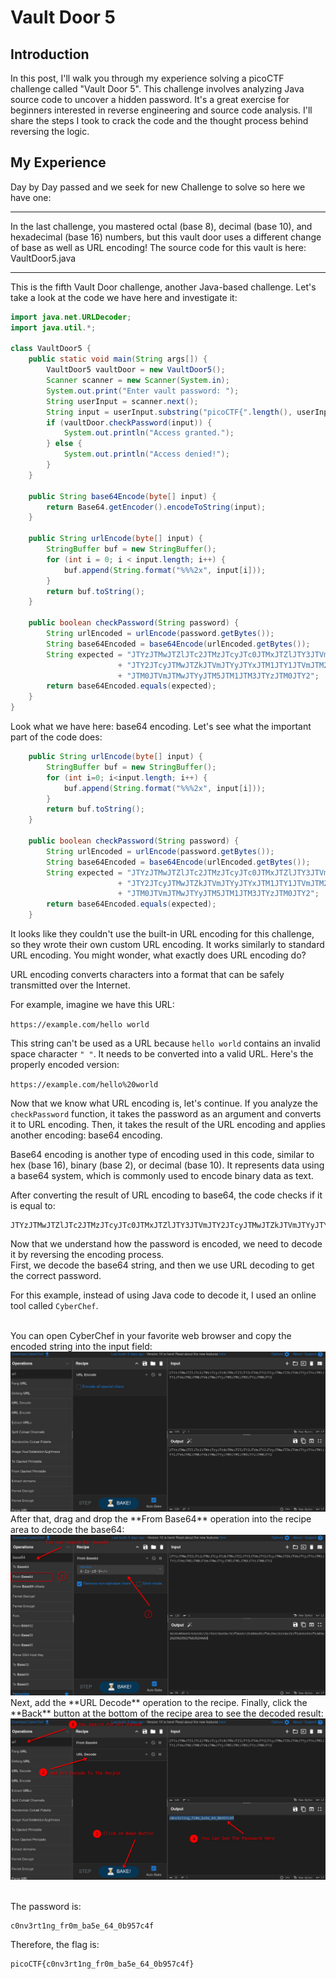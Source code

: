 # Vault Door 5

## Introduction
In this post, I'll walk you through my experience solving a picoCTF challenge called "Vault Door 5". This challenge involves analyzing Java source code to uncover a hidden password. It's a great exercise for beginners interested in reverse engineering and source code analysis. I'll share the steps I took to crack the code and the thought process behind reversing the logic.

## My Experience
Day by Day passed and we seek for new Challenge to solve so here we have one:
<hr/>
In the last challenge, you mastered octal (base 8), decimal (base 10), and hexadecimal (base 16) numbers, but this vault door uses a different change of base as well as URL encoding! The source code for this vault is here: VaultDoor5.java
<hr/>
This is the fifth Vault Door challenge, another Java-based challenge. Let's take a look at the code we have here and investigate it: 

```Java
import java.net.URLDecoder;
import java.util.*;

class VaultDoor5 {
    public static void main(String args[]) {
        VaultDoor5 vaultDoor = new VaultDoor5();
        Scanner scanner = new Scanner(System.in);
        System.out.print("Enter vault password: ");
        String userInput = scanner.next();
        String input = userInput.substring("picoCTF{".length(), userInput.length() - 1);
        if (vaultDoor.checkPassword(input)) {
            System.out.println("Access granted.");
        } else {
            System.out.println("Access denied!");
        }
    }

    public String base64Encode(byte[] input) {
        return Base64.getEncoder().encodeToString(input);
    }

    public String urlEncode(byte[] input) {
        StringBuffer buf = new StringBuffer();
        for (int i = 0; i < input.length; i++) {
            buf.append(String.format("%%%2x", input[i]));
        }
        return buf.toString();
    }

    public boolean checkPassword(String password) {
        String urlEncoded = urlEncode(password.getBytes());
        String base64Encoded = base64Encode(urlEncoded.getBytes());
        String expected = "JTYzJTMwJTZlJTc2JTMzJTcyJTc0JTMxJTZlJTY3JTVm"
                        + "JTY2JTcyJTMwJTZkJTVmJTYyJTYxJTM1JTY1JTVmJTM2"
                        + "JTM0JTVmJTMwJTYyJTM5JTM1JTM3JTYzJTM0JTY2";
        return base64Encoded.equals(expected);
    }
}
```
Look what we have here: base64 encoding. Let's see what the important part of the code does:
```Java
    public String urlEncode(byte[] input) {
        StringBuffer buf = new StringBuffer();
        for (int i=0; i<input.length; i++) {
            buf.append(String.format("%%%2x", input[i]));
        }
        return buf.toString();
    }

    public boolean checkPassword(String password) {
        String urlEncoded = urlEncode(password.getBytes());
        String base64Encoded = base64Encode(urlEncoded.getBytes());
        String expected = "JTYzJTMwJTZlJTc2JTMzJTcyJTc0JTMxJTZlJTY3JTVm"
                        + "JTY2JTcyJTMwJTZkJTVmJTYyJTYxJTM1JTY1JTVmJTM2"
                        + "JTM0JTVmJTMwJTYyJTM5JTM1JTM3JTYzJTM0JTY2";
        return base64Encoded.equals(expected);
    }
```

It looks like they couldn't use the built-in URL encoding for this challenge, so they wrote their own custom URL encoding. It works similarly to standard URL encoding. You might wonder, what exactly does URL encoding do?

URL encoding converts characters into a format that can be safely transmitted over the Internet.

For example, imagine we have this URL:

`https://example.com/hello world`

This string can't be used as a URL because `hello world` contains an invalid space character `" "`. It needs to be converted into a valid URL. Here's the properly encoded version:

`https://example.com/hello%20world`

Now that we know what URL encoding is, let's continue. If you analyze the `checkPassword` function, it takes the password as an argument and converts it to URL encoding. Then, it takes the result of the URL encoding and applies another encoding: base64 encoding.  

Base64 encoding is another type of encoding used in this code, similar to hex (base 16), binary (base 2), or decimal (base 10). It represents data using a base64 system, which is commonly used to encode binary data as text.  

After converting the result of URL encoding to base64, the code checks if it is equal to:  

```
JTYzJTMwJTZlJTc2JTMzJTcyJTc0JTMxJTZlJTY3JTVmJTY2JTcyJTMwJTZkJTVmJTYyJTYxJTM1JTY1JTVmJTM2JTM0JTVmJTMwJTYyJTM5JTM1JTM3JTYzJTM0JTY2
```

Now that we understand how the password is encoded, we need to decode it by reversing the encoding process.  
First, we decode the base64 string, and then we use URL decoding to get the correct password.

For this example, instead of using Java code to decode it, I used an online tool called `CyberChef`.

<br/>
You can open CyberChef in your favorite web browser and copy the encoded string into the input field:  

<img src="./image/CyberChef01.png" alt="CyberChef encoding input"/>  

<br/>
After that, drag and drop the **From Base64** operation into the recipe area to decode the base64:  

<img src="./image/CyberChef02.png" alt="CyberChef base64 decoding"/>  

<br>
Next, add the **URL Decode** operation to the recipe. Finally, click the **Back** button at the bottom of the recipe area to see the decoded result:  

<img src="./image/CyberChef03.png" alt="CyberChef URL decoding"/>  

<br/>
<br/>

The password is:
```
c0nv3rt1ng_fr0m_ba5e_64_0b957c4f
```

Therefore, the flag is:
```
picoCTF{c0nv3rt1ng_fr0m_ba5e_64_0b957c4f}
```
